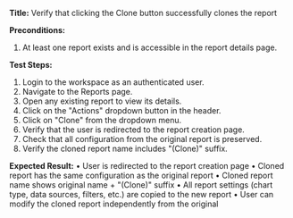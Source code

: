 **Title:** Verify that clicking the Clone button successfully clones the report

**Preconditions:**
1. At least one report exists and is accessible in the report details page.

**Test Steps:**
  1. Login to the workspace as an authenticated user.
  2. Navigate to the Reports page.
  3. Open any existing report to view its details.
  4. Click on the "Actions" dropdown button in the header.
  5. Click on "Clone" from the dropdown menu.
  6. Verify that the user is redirected to the report creation page.
  7. Check that all configuration from the original report is preserved.
  8. Verify the cloned report name includes "(Clone)" suffix.

**Expected Result:**
• User is redirected to the report creation page
• Cloned report has the same configuration as the original report
• Cloned report name shows original name + "(Clone)" suffix
• All report settings (chart type, data sources, filters, etc.) are copied to the new report
• User can modify the cloned report independently from the original